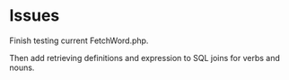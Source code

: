# Issues

Finish testing current FetchWord.php.

Then add retrieving definitions and expression to SQL joins for verbs and nouns.
